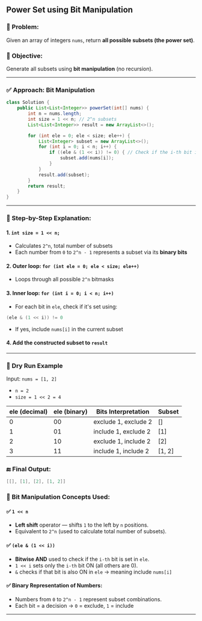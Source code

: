 ## Power Set using Bit Manipulation

### 📌 Problem:

Given an array of integers `nums`, return **all possible subsets (the power set)**.

### 🎯 Objective:

Generate all subsets using **bit manipulation** (no recursion).

---

### ✅ Approach: Bit Manipulation

```java
class Solution {
    public List<List<Integer>> powerSet(int[] nums) {
        int n = nums.length;
        int size = 1 << n; // 2^n subsets
        List<List<Integer>> result = new ArrayList<>();

        for (int ele = 0; ele < size; ele++) {
            List<Integer> subset = new ArrayList<>();
            for (int i = 0; i < n; i++) {
                if ((ele & (1 << i)) != 0) { // Check if the i-th bit is set
                    subset.add(nums[i]);
                }
            }
            result.add(subset);
        }
        return result;
    }
}
```

---

### 🧠 Step-by-Step Explanation:

#### 1. `int size = 1 << n;`

- Calculates `2^n`, total number of subsets
- Each number from `0` to `2^n - 1` represents a subset via its **binary bits**

#### 2. Outer loop: `for (int ele = 0; ele < size; ele++)`

- Loops through all possible `2^n` bitmasks

#### 3. Inner loop: `for (int i = 0; i < n; i++)`

- For each bit in `ele`, check if it's set using:

```java
(ele & (1 << i)) != 0
```

- If yes, include `nums[i]` in the current subset

#### 4. Add the constructed subset to `result`

---

### 🧪 Dry Run Example

Input: `nums = [1, 2]`

- `n = 2`
- `size = 1 << 2 = 4`

| ele (decimal) | ele (binary) | Bits Interpretation  | Subset |
| ------------- | ------------ | -------------------- | ------ |
| 0             | 00           | exclude 1, exclude 2 | []     |
| 1             | 01           | include 1, exclude 2 | [1]    |
| 2             | 10           | exclude 1, include 2 | [2]    |
| 3             | 11           | include 1, include 2 | [1, 2] |

### 🔚 Final Output:

```java
[[], [1], [2], [1, 2]]
```

### 🧩 Bit Manipulation Concepts Used:

#### ✅ `1 << n`

- **Left shift** operator — shifts `1` to the left by `n` positions.
- Equivalent to `2^n` (used to calculate total number of subsets).

#### ✅ `(ele & (1 << i))`

- **Bitwise AND** used to check if the `i-th` bit is set in `ele`.
- `1 << i` sets only the `i-th` bit ON (all others are 0).
- `&` checks if that bit is also ON in `ele` → meaning include `nums[i]`

#### ✅ Binary Representation of Numbers:

- Numbers from `0` to `2^n - 1` represent subset combinations.
- Each bit = a decision → `0` = exclude, `1` = include

---

